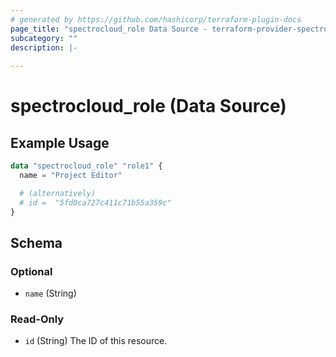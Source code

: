 ```yaml
---
# generated by https://github.com/hashicorp/terraform-plugin-docs
page_title: "spectrocloud_role Data Source - terraform-provider-spectrocloud"
subcategory: ""
description: |-
  
---
```


# spectrocloud_role (Data Source)



## Example Usage

```terraform
data "spectrocloud_role" "role1" {
  name = "Project Editor"

  # (alternatively)
  # id =  "5fd0ca727c411c71b55a359c"
}
```

<!-- schema generated by tfplugindocs -->
## Schema

### Optional

- `name` (String)

### Read-Only

- `id` (String) The ID of this resource.


